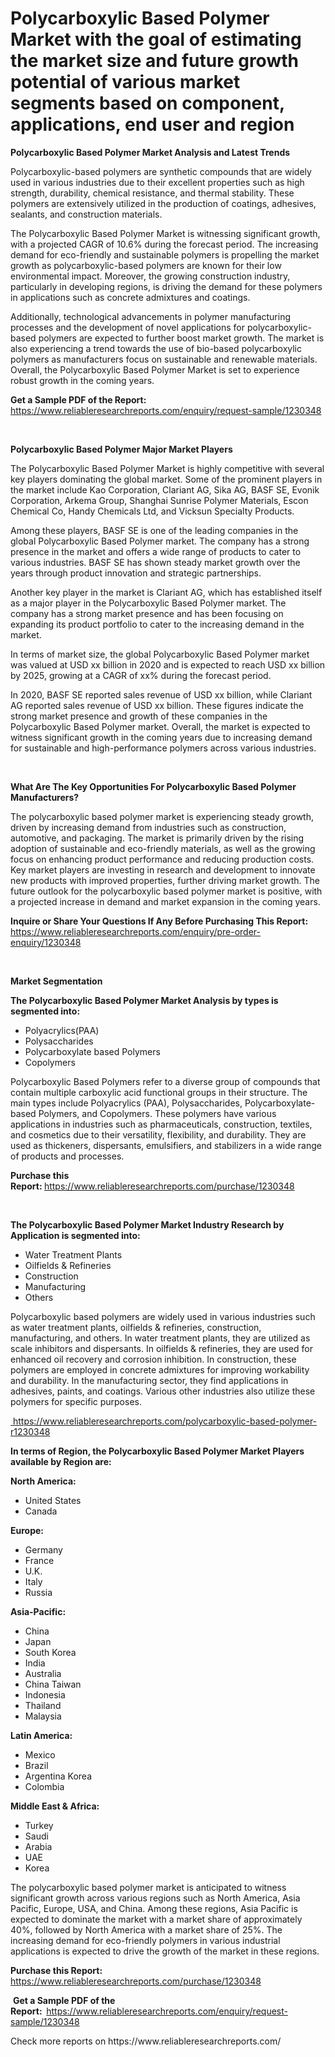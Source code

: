 <p><h1>Polycarboxylic Based Polymer Market with the goal of estimating the market size and future growth potential of various market segments based on component, applications, end user and region</h1></p><p><strong>Polycarboxylic Based Polymer Market Analysis and Latest Trends</strong></p>
<p><p>Polycarboxylic-based polymers are synthetic compounds that are widely used in various industries due to their excellent properties such as high strength, durability, chemical resistance, and thermal stability. These polymers are extensively utilized in the production of coatings, adhesives, sealants, and construction materials.</p><p>The Polycarboxylic Based Polymer Market is witnessing significant growth, with a projected CAGR of 10.6% during the forecast period. The increasing demand for eco-friendly and sustainable polymers is propelling the market growth as polycarboxylic-based polymers are known for their low environmental impact. Moreover, the growing construction industry, particularly in developing regions, is driving the demand for these polymers in applications such as concrete admixtures and coatings.</p><p>Additionally, technological advancements in polymer manufacturing processes and the development of novel applications for polycarboxylic-based polymers are expected to further boost market growth. The market is also experiencing a trend towards the use of bio-based polycarboxylic polymers as manufacturers focus on sustainable and renewable materials. Overall, the Polycarboxylic Based Polymer Market is set to experience robust growth in the coming years.</p></p>
<p><strong>Get a Sample PDF of the Report:&nbsp;</strong> <a href="https://www.reliableresearchreports.com/enquiry/request-sample/1230348">https://www.reliableresearchreports.com/enquiry/request-sample/1230348</a></p>
<p>&nbsp;</p>
<p><strong>Polycarboxylic Based Polymer Major Market Players</strong></p>
<p><p>The Polycarboxylic Based Polymer Market is highly competitive with several key players dominating the global market. Some of the prominent players in the market include Kao Corporation, Clariant AG, Sika AG, BASF SE, Evonik Corporation, Arkema Group, Shanghai Sunrise Polymer Materials, Escon Chemical Co, Handy Chemicals Ltd, and Vicksun Specialty Products.</p><p>Among these players, BASF SE is one of the leading companies in the global Polycarboxylic Based Polymer market. The company has a strong presence in the market and offers a wide range of products to cater to various industries. BASF SE has shown steady market growth over the years through product innovation and strategic partnerships.</p><p>Another key player in the market is Clariant AG, which has established itself as a major player in the Polycarboxylic Based Polymer market. The company has a strong market presence and has been focusing on expanding its product portfolio to cater to the increasing demand in the market.</p><p>In terms of market size, the global Polycarboxylic Based Polymer market was valued at USD xx billion in 2020 and is expected to reach USD xx billion by 2025, growing at a CAGR of xx% during the forecast period.</p><p>In 2020, BASF SE reported sales revenue of USD xx billion, while Clariant AG reported sales revenue of USD xx billion. These figures indicate the strong market presence and growth of these companies in the Polycarboxylic Based Polymer market. Overall, the market is expected to witness significant growth in the coming years due to increasing demand for sustainable and high-performance polymers across various industries.</p></p>
<p>&nbsp;</p>
<p><strong>What Are The Key Opportunities For Polycarboxylic Based Polymer Manufacturers?</strong></p>
<p><p>The polycarboxylic based polymer market is experiencing steady growth, driven by increasing demand from industries such as construction, automotive, and packaging. The market is primarily driven by the rising adoption of sustainable and eco-friendly materials, as well as the growing focus on enhancing product performance and reducing production costs. Key market players are investing in research and development to innovate new products with improved properties, further driving market growth. The future outlook for the polycarboxylic based polymer market is positive, with a projected increase in demand and market expansion in the coming years.</p></p>
<p><strong>Inquire or Share Your Questions If Any Before Purchasing This Report:</strong> <a href="https://www.reliableresearchreports.com/enquiry/pre-order-enquiry/1230348">https://www.reliableresearchreports.com/enquiry/pre-order-enquiry/1230348</a></p>
<p>&nbsp;</p>
<p><strong>Market Segmentation</strong></p>
<p><strong>The Polycarboxylic Based Polymer Market Analysis by types is segmented into:</strong></p>
<p><ul><li>Polyacrylics(PAA)</li><li>Polysaccharides</li><li>Polycarboxylate based Polymers</li><li>Copolymers</li></ul></p>
<p><p>Polycarboxylic Based Polymers refer to a diverse group of compounds that contain multiple carboxylic acid functional groups in their structure. The main types include Polyacrylics (PAA), Polysaccharides, Polycarboxylate-based Polymers, and Copolymers. These polymers have various applications in industries such as pharmaceuticals, construction, textiles, and cosmetics due to their versatility, flexibility, and durability. They are used as thickeners, dispersants, emulsifiers, and stabilizers in a wide range of products and processes.</p></p>
<p><strong>Purchase this Report:&nbsp;</strong><a href="https://www.reliableresearchreports.com/purchase/1230348">https://www.reliableresearchreports.com/purchase/1230348</a></p>
<p>&nbsp;</p>
<p><strong>The Polycarboxylic Based Polymer Market Industry Research by Application is segmented into:</strong></p>
<p><ul><li>Water Treatment Plants</li><li>Oilfields & Refineries</li><li>Construction</li><li>Manufacturing</li><li>Others</li></ul></p>
<p><p>Polycarboxylic based polymers are widely used in various industries such as water treatment plants, oilfields & refineries, construction, manufacturing, and others. In water treatment plants, they are utilized as scale inhibitors and dispersants. In oilfields & refineries, they are used for enhanced oil recovery and corrosion inhibition. In construction, these polymers are employed in concrete admixtures for improving workability and durability. In the manufacturing sector, they find applications in adhesives, paints, and coatings. Various other industries also utilize these polymers for specific purposes.</p></p>
<p><a href="https://www.reliableresearchreports.com/polycarboxylic-based-polymer-r1230348">&nbsp;https://www.reliableresearchreports.com/polycarboxylic-based-polymer-r1230348</a></p>
<p><strong>In terms of Region, the Polycarboxylic Based Polymer Market Players available by Region are:</strong></p>
<p>
    <p> <strong> North America: </strong>
        <ul>
            <li>United States</li>
            <li>Canada</li>
        </ul>
        </p> 
    <p> <strong> Europe: </strong>
        <ul>
            <li>Germany</li>
            <li>France</li>
            <li>U.K.</li>
            <li>Italy</li>
            <li>Russia</li>
        </ul>
        </p> 
    <p> <strong> Asia-Pacific: </strong>
        <ul>
            <li>China</li>
            <li>Japan</li>
            <li>South Korea</li>
            <li>India</li>
            <li>Australia</li>
            <li>China Taiwan</li>
            <li>Indonesia</li>
            <li>Thailand</li>
            <li>Malaysia</li>
        </ul>
        </p> 
    <p> <strong> Latin America: </strong>
        <ul>
            <li>Mexico</li>
            <li>Brazil</li>
            <li>Argentina Korea</li>
            <li>Colombia</li>
        </ul>
        </p> 
    <p> <strong> Middle East & Africa: </strong>
        <ul>
            <li>Turkey</li>
            <li>Saudi</li>
            <li>Arabia</li>
            <li>UAE</li>
            <li>Korea</li>
        </ul>
    </p>
    </p>
<p><p>The polycarboxylic based polymer market is anticipated to witness significant growth across various regions such as North America, Asia Pacific, Europe, USA, and China. Among these regions, Asia Pacific is expected to dominate the market with a market share of approximately 40%, followed by North America with a market share of 25%. The increasing demand for eco-friendly polymers in various industrial applications is expected to drive the growth of the market in these regions.</p></p>
<p><strong>Purchase this Report: </strong><a href="https://www.reliableresearchreports.com/purchase/1230348">https://www.reliableresearchreports.com/purchase/1230348</a></p>
<p>&nbsp;<strong>Get a Sample PDF of the Report:&nbsp;&nbsp;</strong><a href="https://www.reliableresearchreports.com/enquiry/request-sample/1230348">https://www.reliableresearchreports.com/enquiry/request-sample/1230348</a></p>
<p><strong></strong></p>
<p>Check more reports on https://www.reliableresearchreports.com/</p>